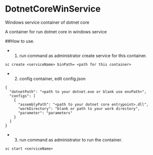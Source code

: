 # DotnetCoreWinService
Windows service container of dotnet core

A container for run dotnet core in windows service

##How to use.
- 1. run command as administrator create service for this container.
```
sc create <serviceName> binPath= <path for this container>
```
- 2. config container, edit config.json
```
{
  "dotnetPath": "<path to your dotnet.exe or blank use envPath>",
  "configs": [
    {
      "assemblyPath": "<path to your dotnet core entrypoint>.dll",
      "workDirectory": "blank or path to your work directory",
      "parameter": "parameters"
    }
  ]
}
```
- 3. run command as administrator to run the container.
```
sc start <serviceName>
```
